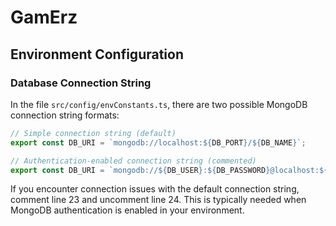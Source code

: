 # GamErz

## Environment Configuration

### Database Connection String

In the file `src/config/envConstants.ts`, there are two possible MongoDB connection string formats:

```typescript
// Simple connection string (default)
export const DB_URI = `mongodb://localhost:${DB_PORT}/${DB_NAME}`;

// Authentication-enabled connection string (commented)
export const DB_URI = `mongodb://${DB_USER}:${DB_PASSWORD}@localhost:${DB_PORT}/${DB_NAME}?authSource=admin`;
```

If you encounter connection issues with the default connection string, comment line 23 and uncomment line 24. This is typically needed when MongoDB authentication is enabled in your environment.
